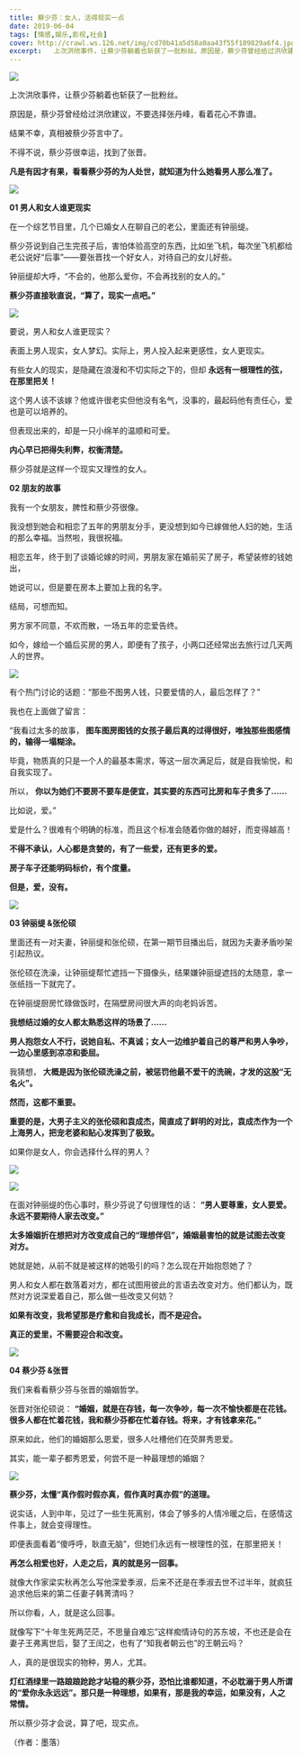 ```yaml
---
title: 蔡少芬：女人，活得现实一点
date: 2019-06-04
tags: [情感,娱乐,影视,社会]
cover: http://crawl.ws.126.net/img/cd70b41a5d58a0aa43f55f109829a6f4.jpg
excerpt:   上次洪欣事件，让蔡少芬躺着也斩获了一批粉丝。原因是，蔡少芬曾经给过洪欣建议，不要选择张丹峰
---
```

![](http://crawl.ws.126.net/img/cd70b41a5d58a0aa43f55f109829a6f4.jpg)  

上次洪欣事件，让蔡少芬躺着也斩获了一批粉丝。

原因是，蔡少芬曾经给过洪欣建议，不要选择张丹峰，看着花心不靠谱。

结果不幸，真相被蔡少芬言中了。

不得不说，蔡少芬很幸运，找到了张晋。

**凡是有因才有果，看看蔡少芬的为人处世，就知道为什么她看男人那么准了。**

![](http://crawl.ws.126.net/img/a9af51037a196cd9f8e526a731809335.jpg)  

**01 男人和女人谁更现实**

在一个综艺节目里，几个已婚女人在聊自己的老公，里面还有钟丽缇。

蔡少芬说到自己生完孩子后，害怕体验高空的东西，比如坐飞机，每次坐飞机都给老公说好“后事”——要张晋找一个好女人，对待自己的女儿好些。

钟丽缇却大呼，“不会的，他那么爱你，不会再找别的女人的。”

**蔡少芬直接耿直说，“算了，现实一点吧。”**

![](http://crawl.ws.126.net/img/0c41ad179dada2f6f9c2d233f2d2c191.jpg)  

要说，男人和女人谁更现实？

表面上男人现实，女人梦幻。实际上，男人投入起来更感性，女人更现实。

有些女人的现实，是隐藏在浪漫和不切实际之下的，但却 **永远有一根理性的弦，在那里把关！**

这个男人该不该嫁？他或许很老实但他没有名气，没事的，最起码他有责任心，爱也是可以培养的。

但表现出来的，却是一只小绵羊的温顺和可爱。

**内心早已把得失利弊，权衡清楚。**

蔡少芬就是这样一个现实又理性的女人。

**02 朋友的故事**

我有一个女朋友，脾性和蔡少芬很像。

我没想到她会和相恋了五年的男朋友分手，更没想到如今已嫁做他人妇的她，生活的那么幸福。当然啦，我很祝福。

相恋五年，终于到了谈婚论嫁的时间，男朋友家在婚前买了房子，希望装修的钱她出，

她说可以，但是要在房本上要加上我的名字。

结局，可想而知。

男方家不同意，不欢而散，一场五年的恋爱告终。

如今，嫁给一个婚后买房的男人，即便有了孩子，小两口还经常出去旅行过几天两人的世界。

![](http://crawl.ws.126.net/img/187e415f727327e84c230e8ed4de303d.jpg)  

有个热门讨论的话题：“那些不图男人钱，只要爱情的人，最后怎样了？”

我也在上面做了留言：

“我看过太多的故事， **图车图房图钱的女孩子最后真的过得很好，唯独那些图感情的，输得一塌糊涂。**

毕竟，物质真的只是一个人的最基本需求，等这一层次满足后，就是自我愉悦，和自我实现了。

所以， **你以为她们不要房不要车是便宜，其实要的东西可比房和车子贵多了……**

比如说，爱。”

爱是什么？很难有个明确的标准，而且这个标准会随着你做的越好，而变得越高！

**不得不承认，人心都是贪婪的，有了一些爱，还有更多的爱。**

**房子车子还能明码标价，有个度量。**

**但是，爱，没有。**

![](http://crawl.ws.126.net/img/e00ff7ffe4b0aafdb0bb2220c34a56da.jpg)  

**03 钟丽缇 &张伦硕**

里面还有一对夫妻，钟丽缇和张伦硕，在第一期节目播出后，就因为夫妻矛盾吵架引起热议。

张伦硕在洗澡，让钟丽缇帮忙遮挡一下摄像头，结果嫌钟丽缇遮挡的太随意，拿一张纸挡一下就完了。

在钟丽缇厨房忙碌做饭时，在隔壁房间很大声的向老妈诉苦。

**我想结过婚的女人都太熟悉这样的场景了......**

**男人抱怨女人不行，说她自私、不真诚；女人一边维护着自己的尊严和男人争吵，一边心里感到凉凉和委屈。**

我猜想， **大概是因为张伦硕洗澡之前，被惩罚他最不爱干的洗碗，才发的这股“无名火”。**

**然而，这都不重要。**

**重要的是，大男子主义的张伦硕和袁成杰，简直成了鲜明的对比，袁成杰作为一个上海男人，把宠老婆和贴心发挥到了极致。**

如果你是女人，你会选择什么样的男人？

![](http://crawl.ws.126.net/img/6ebc58289e931d0ad16a0ae6b23851b2.jpg)  

![](http://crawl.ws.126.net/img/baba894802b3a8bc60e72e6fbb2057e6.jpg)  

在面对钟丽缇的伤心事时，蔡少芬说了句很理性的话： **“男人要尊重，女人要爱。永远不要期待人家去改变。”**

**太多婚姻折在想把对方改变成自己的“理想伴侣”，婚姻最害怕的就是试图去改变对方。**

她就是她，从前不就是被这样的她吸引的吗？怎么现在开始抱怨她了？

男人和女人都在数落着对方，都在试图用彼此的言语去改变对方。他们都认为，既然对方说深爱着自己，那么做一些改变又何妨？

**如果有改变，我希望那是疗愈和自我成长，而不是迎合。**

**真正的爱里，不需要迎合和改变。**

![](http://crawl.ws.126.net/img/53ce44e6a6ed392fe15054f9bd03b340.jpg)  

**04 蔡少芬 &张晋**

我们来看看蔡少芬与张晋的婚姻哲学。

张晋对张伦硕说： **“婚姻，就是在存钱，每一次争吵，每一次不愉快都是在花钱。很多人都在忙着花钱，我和蔡少芬都在忙着存钱。将来，才有钱拿来花。”**

原来如此，他们的婚姻那么恩爱，很多人吐槽他们在荧屏秀恩爱。

其实，能一辈子都秀恩爱，何尝不是一种最理想的婚姻？

![](http://crawl.ws.126.net/img/c4f1540b8cc99e31cca898721607eb28.gif)  

**蔡少芬，太懂“真作假时假亦真，假作真时真亦假”的道理。**

说实话，人到中年，见过了一些生死离别，体会了够多的人情冷暖之后，在感情这件事上，就会变得理性。

即便表面看着“傻呼呼，耿直无脑”，但她们永远有一根理性的弦，在那里把关！

**再怎么相爱也好，人走之后，真的就是另一回事。**

就像大作家梁实秋再怎么写他深爱季淑，后来不还是在季淑去世不过半年，就疯狂追求他后来的第二任妻子韩菁清吗？

所以你看，人，就是这么回事。

就像写下“十年生死两茫茫，不思量自难忘”这样痴情诗句的苏东坡，不也还是会在妻子王弗离世后，娶了王闰之，也有了“知我者朝云也”的王朝云吗？

人，真的是很现实的物种，男人，尤其。

**灯红酒绿里一路踉踉跄跄才站稳的蔡少芬，恐怕比谁都知道，不必耽溺于男人所谓的“爱你永永远远”。那只是一种理想，如果有，那是我的幸运，如果没有，人之常情。**

所以蔡少芬才会说，算了吧，现实点。

（作者：墨落）

